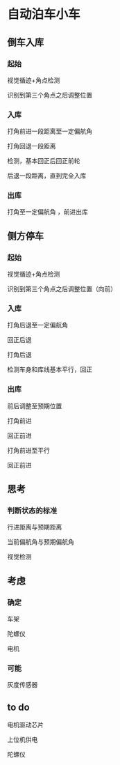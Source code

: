 # 自动泊车小车

## 倒车入库

### 起始

视觉循迹+角点检测

识别到第三个角点之后调整位置

### 入库

打角前进一段距离至一定偏航角

打角回退一段距离

检测，基本回正后回正前轮

后退一段距离，直到完全入库

### 出库

打角至一定偏航角 ，前进出库

## 侧方停车

### 起始

视觉循迹+角点检测

识别到第三个角点之后调整位置（向前）

### 入库

打角后退至一定偏航角

回正后退 

打角后退

检测车身和库线基本平行，回正

### 出库

前后调整至预期位置

打角前进

回正前进

打角前进至平行

回正前进

## 思考

### 判断状态的标准

行进距离与预期距离

当前偏航角与预期偏航角

视觉检测

## 考虑

### 确定

车架

陀螺仪

电机

### 可能

灰度传感器

## to do

电机驱动芯片

上位机供电

陀螺仪

